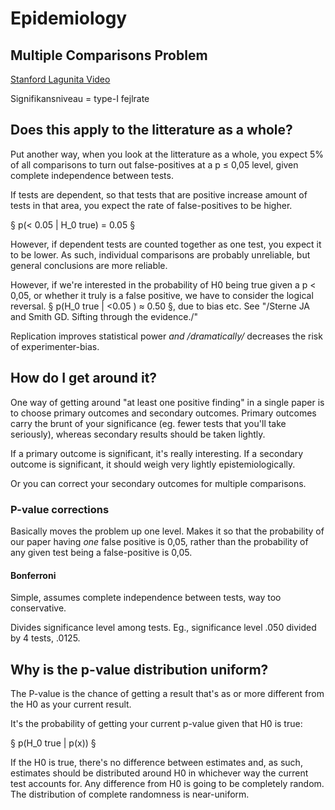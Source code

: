 # Epidemiology

## Multiple Comparisons Problem
[Stanford Lagunita Video](https://lagunita.stanford.edu/courses/Medicine/MedStats./Summer2015/courseware/ea998389c16042f399ccff01e5bab161/a6ea67a1a37643d68bbd6c686da33aef/)

Signifikansniveau = type-I fejlrate

## Does this apply to the litterature as a whole?
Put another way, when you look at the litterature as a whole, you expect 5% of all comparisons to turn out false-positives at a p ≤ 0,05 level, given complete independence between tests.

If tests are dependent, so that tests that are positive increase amount of tests in that area, you expect the rate of false-positives to be higher.

§ p(< 0.05 | H_0 true) = 0.05 §

However, if dependent tests are counted together as one test, you expect it to be lower. As such, individual comparisons are probably unreliable, but general conclusions are more reliable.

However, if we're interested in the probability of H0 being true given a p < 0,05, or whether it truly is a false positive, we have to consider the logical reversal. § p(H_0 true | <0.05 ) ≈ 0.50 §, due to bias etc. See "/Sterne JA and Smith GD. Sifting through the evidence./"

Replication improves statistical power *and /dramatically/* decreases the risk of experimenter-bias.

## How do I get around it?
One way of getting around "at least one positive finding" in a single paper is to choose primary outcomes and secondary outcomes. Primary outcomes carry the brunt of your significance (eg. fewer tests that you'll take seriously), whereas secondary results should be taken lightly.

If a primary outcome is significant, it's really interesting. If a secondary outcome is significant, it should weigh very lightly epistemiologically.

Or you can correct your secondary outcomes for multiple comparisons.

### P-value corrections
Basically moves the problem up one level. Makes it so that the probability of our paper having *one* false positive is 0,05, rather than the probability of any given test being a false-positive is 0,05.

#### Bonferroni
Simple, assumes complete independence between tests, way too conservative.

Divides significance level among tests. Eg., significance level .050 divided by 4 tests, .0125.

## Why is the p-value distribution uniform?
The P-value is the chance of getting a result that's as or more different from the H0 as your current result.

It's the probability of getting your current p-value given that H0 is true:

§ p(H_0 true | p(x)) §

If the H0 is true, there's no difference between estimates and, as such, estimates should be distributed around H0 in whichever way the current test accounts for. Any difference from H0 is going to be completely random. The distribution of complete randomness is near-uniform.

<!-- #Life -->

<!-- {BearID:C0C5CC4B-568F-4F82-810E-9D6B83EFBFD8-15756-000013035CABEFC3} -->
